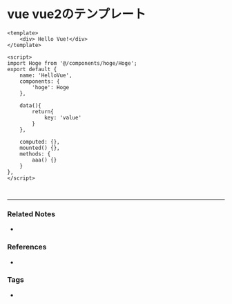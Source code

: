 # vue vue2のテンプレート
```vue
<template>
	<div> Hello Vue!</div>
</template>

<script>
import Hoge from '@/components/hoge/Hoge';
export default {
	name: 'HelloVue',
	components: {
		'hoge': Hoge
	},
	
	data(){
		return{
			key: 'value'
		}
	},
	
	computed: {},
	mounted() {},
	methods: {
		aaa() {}
	}
},
</script>



```

----
### Related Notes
- 

### References
- 

### Tags
- 